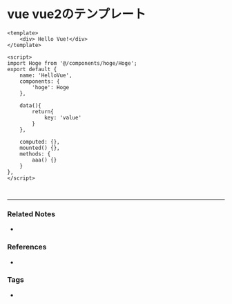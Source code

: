 # vue vue2のテンプレート
```vue
<template>
	<div> Hello Vue!</div>
</template>

<script>
import Hoge from '@/components/hoge/Hoge';
export default {
	name: 'HelloVue',
	components: {
		'hoge': Hoge
	},
	
	data(){
		return{
			key: 'value'
		}
	},
	
	computed: {},
	mounted() {},
	methods: {
		aaa() {}
	}
},
</script>



```

----
### Related Notes
- 

### References
- 

### Tags
- 